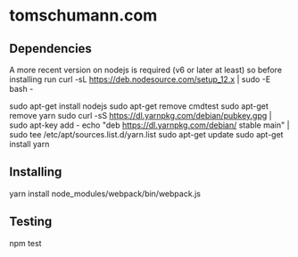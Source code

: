 
tomschumann.com
===============

Dependencies
------------
A more recent version on nodejs is required (v6 or later at least) so before installing run
curl -sL https://deb.nodesource.com/setup_12.x | sudo -E bash -

sudo apt-get install nodejs
sudo apt-get remove cmdtest
sudo apt-get remove yarn
sudo curl -sS https://dl.yarnpkg.com/debian/pubkey.gpg | sudo apt-key add -
echo "deb https://dl.yarnpkg.com/debian/ stable main" | sudo tee /etc/apt/sources.list.d/yarn.list
sudo apt-get update
sudo apt-get install yarn

Installing
----------
yarn install
node_modules/webpack/bin/webpack.js

Testing
-------
npm test

